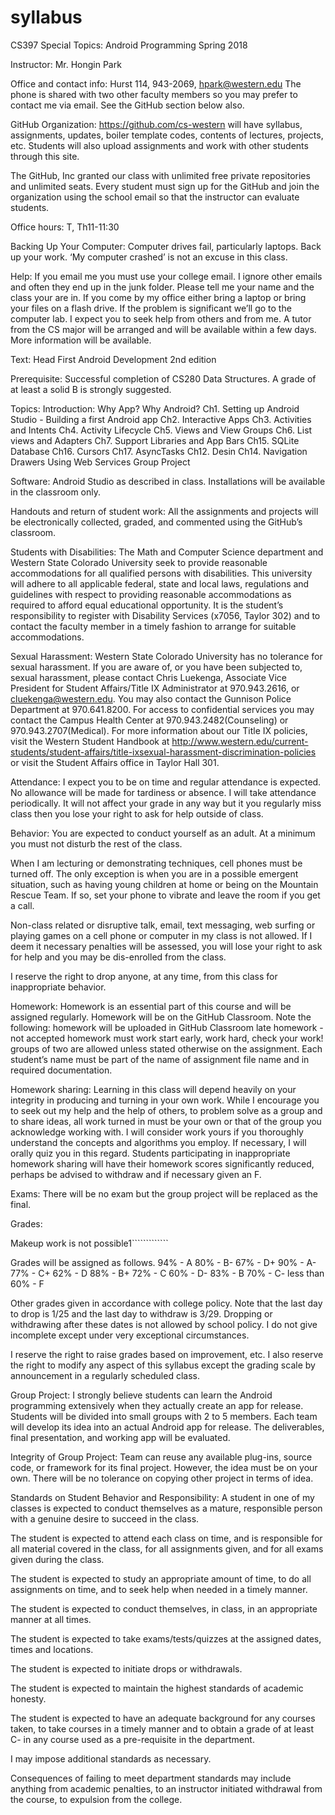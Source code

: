 # syllabus

CS397 Special Topics: Android Programming
Spring 2018

Instructor: Mr. Hongin Park

Office and contact info: Hurst 114, 943-2069, hpark@western.edu The phone is shared with two other faculty members so you may prefer to contact me via email.  See the GitHub section below also.

GitHub Organization: https://github.com/cs-western will have syllabus, assignments, updates, boiler template codes, contents of lectures, projects, etc. Students will also upload assignments and work with other students through this site. 

The GitHub, Inc granted our class with unlimited free private repositories and unlimited seats. Every student must sign up for the GitHub and join the organization using the school email so that the instructor can evaluate students.
			
Office hours: 
T, Th11-11:30

Backing Up Your Computer: Computer drives fail, particularly laptops. Back up your work. ‘My computer crashed’ is not an excuse in this class. 

Help: 
If you email me you must use your college email. I ignore other emails and often they end up in the junk folder. Please tell me your name and the class your are in.
If you come by my office either bring a laptop or bring your files on a flash drive. If the problem is significant we’ll go to the computer lab.
I expect you to seek help from others and from me. A tutor from the CS major will be arranged and will be available within a few days. More information will be available.

Text: Head First Android Development 2nd edition

Prerequisite: Successful completion of CS280 Data Structures. A grade of at least a solid B is strongly suggested. 

Topics: 
Introduction: Why App? Why Android?
Ch1. Setting up Android Studio - Building a first Android app
Ch2. Interactive Apps
Ch3. Activities and Intents
Ch4. Activity Lifecycle
Ch5. Views and View Groups
Ch6. List views and Adapters
Ch7. Support Libraries and App Bars
Ch15. SQLite Database
Ch16. Cursors
Ch17. AsyncTasks
Ch12. Desin
Ch14. Navigation Drawers
Using Web Services
Group Project

Software:  Android Studio as described in class. Installations will be available in the classroom only.

Handouts and return of student work: All the assignments and projects will be electronically collected, graded, and commented using the GitHub’s classroom.

Students with Disabilities: The Math and Computer Science department and Western State Colorado University seek to provide reasonable accommodations for all qualified persons with disabilities. This university will adhere to all applicable federal, state and local laws, regulations and guidelines with respect to providing reasonable accommodations as required to afford equal educational opportunity. It is the student’s responsibility to register with Disability Services (x7056, Taylor 302) and to contact the faculty member in a timely fashion to arrange for suitable accommodations. 

Sexual Harassment: Western State Colorado University has no tolerance for sexual harassment.  If you are aware of, or you have been subjected to, sexual harassment, please contact Chris Luekenga, Associate Vice President for Student Affairs/Title IX Administrator at 970.943.2616, or cluekenga@western.edu. You may also contact the Gunnison Police Department at 970.641.8200. For access to confidential services you may contact the Campus Health Center at 970.943.2482(Counseling) or 970.943.2707(Medical). For more information about our Title IX policies, visit the Western Student Handbook at http://www.western.edu/current-students/student-affairs/title-ixsexual-harassment-discrimination-policies or visit the Student Affairs office in Taylor Hall 301.

Attendance: I expect you to be on time and regular attendance is expected. No allowance will be made for tardiness or absence. I will take attendance periodically. It will not affect your grade in any way but it you regularly miss class then you lose your right to ask for help outside of class.

Behavior: You are expected to conduct yourself as an adult. At a minimum you must not disturb the rest of the class.

When I am lecturing or demonstrating techniques, cell phones must be turned off. The only exception is when you are in a possible emergent situation, such as having young children at home or being on the Mountain Rescue Team. If so, set your phone to vibrate and leave the room if you get a call. 

Non-class related or disruptive talk, email, text messaging, web surfing or playing games on a cell phone or computer in my class is not allowed. If I deem it necessary penalties will be assessed, you will lose your right to ask for help and you may be dis-enrolled from the class.

I reserve the right to drop anyone, at any time, from this class for inappropriate behavior. 

Homework: Homework is an essential part of this course and will be assigned regularly. Homework will be on the GitHub Classroom.  Note the following:
homework will be uploaded in GitHub Classroom
late homework - not accepted
homework must work
start early, work hard, check your work!
groups of two are allowed unless stated otherwise on the assignment. Each student’s name must be part of the name of assignment file name and in required documentation.

Homework sharing: Learning in this class will depend heavily on your integrity in producing and turning in your own work.  While I encourage you to seek out my help and the help of others, to problem solve as a group and to share ideas, all work turned in must be your own or that of the group you acknowledge working with.  I will consider work yours if you thoroughly understand the concepts and algorithms you employ.  If necessary, I will orally quiz you in this regard.  Students participating in inappropriate homework sharing will have their homework scores significantly reduced, perhaps be advised to withdraw and if necessary given an F. 

Exams: There will be no exam but the group project will be replaced as the final.

Grades: 


Makeup work is not possible1`````````````

Grades will be assigned as follows.
94% - A		80% - B-		67% - D+
90% - A-		77% - C+		62% - D
88% - B+		72% - C		60% - D-
83% - B		70% - C-		less than 60% - F

Other grades given in accordance with college policy. Note that the last day to drop is 1/25 and the last day to withdraw is 3/29. Dropping or withdrawing after these dates is not allowed by school policy. I do not give incomplete except under very exceptional circumstances.

I reserve the right to raise grades based on improvement, etc.  I also reserve the right to modify any aspect of this syllabus except the grading scale by announcement in a regularly scheduled class.

Group Project:  I strongly believe students can learn the Android programming extensively when they actually create an app for release. Students will be divided into small groups with 2 to 5 members. Each team will develop its idea into an actual Android app for release. The deliverables, final presentation, and working app will be evaluated. 

Integrity of Group Project: Team can reuse any available plug-ins, source code, or framework for its final project. However, the idea must be on your own. There will be no tolerance on copying other project in terms of idea. 

Standards on Student Behavior and Responsibility: A student in one of my classes is expected to conduct themselves as a mature, responsible person with a genuine desire to succeed in the class.

The student is expected to attend each class on time, and is responsible for all material covered in the class, for all assignments given, and for all exams given during the class.

The student is expected to study an appropriate amount of time, to do all assignments on time, and to seek help when needed in a timely manner.

The student is expected to conduct themselves, in class, in an appropriate manner at all times.

The student is expected to take exams/tests/quizzes at the assigned dates, times and locations.

The student is expected to initiate drops or withdrawals. 

The student is expected to maintain the highest standards of academic honesty.

The student  is expected to have an adequate background for any courses taken, to take courses in a timely manner and to obtain a grade of at least C- in any course used as a pre-requisite in the department.

I may impose additional standards as necessary.

Consequences of failing to meet department standards may include anything from academic penalties, to an instructor initiated withdrawal from the course, to expulsion from the college.
